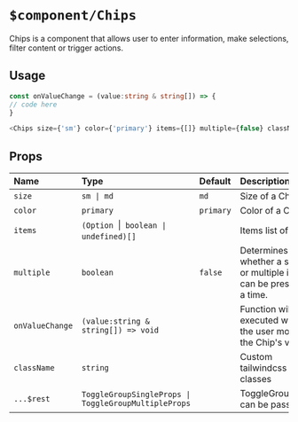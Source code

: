# `$component/Chips`

Chips is a component that allows user to enter information, make selections, filter content or trigger actions.

## Usage

```typescript
const onValueChange = (value:string & string[]) => {
// code here
}

<Chips size={'sm'} color={'primary'} items={[]} multiple={false} className={''} onValueChange={onValueChange} {...$rest}>
```

## Props

| Name              | Type                                                  | Default     | Description                                                             |
| :---------------- | :---------------------------------------------------- | :---------- | :---------------------------------------------------------------------- |
| `size`          | `sm \| md`                                           | `md`      | Size of a Chips                                                         |
| `color`         | `primary`                                           | `primary` | Color of a Chips                                                        |
| `items`         | `(Option `\|` boolean \| undefined)[]`            |             | Items list of Chips                                                     |
| `multiple`      | `boolean`                                           | `false`   | Determines whether a single or multiple items can be pressed at a time. |
| `onValueChange` | `(value:string & string[]) => void`                 |             | Function will be executed when the user modified the Chip's value.      |
| `className`     | `string`                                            |             | Custom tailwindcss classes                                              |
| `...$rest`      | `ToggleGroupSingleProps \| ToggleGroupMultipleProps` |             | ToggleGroupProps can be passed                                          |
